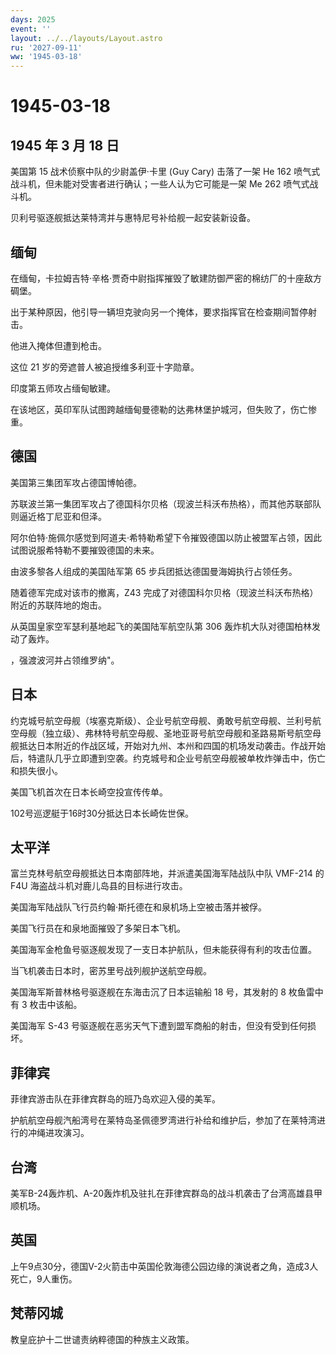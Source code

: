```yaml
---
days: 2025
event: ''
layout: ../../layouts/Layout.astro
ru: '2027-09-11'
ww: '1945-03-18'
---
```


# 1945-03-18

## 1945 年 3 月 18 日

美国第 15 战术侦察中队的少尉盖伊·卡里 (Guy Cary) 击落了一架 He 162
喷气式战斗机，但未能对受害者进行确认；一些人认为它可能是一架 Me 262
喷气式战斗机。

贝利号驱逐舰抵达莱特湾并与惠特尼号补给舰一起安装新设备。

## 缅甸

在缅甸，卡拉姆吉特·辛格·贾奇中尉指挥摧毁了敏建防御严密的棉纺厂的十座敌方碉堡。

出于某种原因，他引导一辆坦克驶向另一个掩体，要求指挥官在检查期间暂停射击。

他进入掩体但遭到枪击。

这位 21 岁的旁遮普人被追授维多利亚十字勋章。

印度第五师攻占缅甸敏建。

在该地区，英印军队试图跨越缅甸曼德勒的达弗林堡护城河，但失败了，伤亡惨重。

## 德国

美国第三集团军攻占德国博帕德。

苏联波兰第一集团军攻占了德国科尔贝格（现波兰科沃布热格），而其他苏联部队则逼近格丁尼亚和但泽。

阿尔伯特·施佩尔感觉到阿道夫·希特勒希望下令摧毁德国以防止被盟军占领，因此试图说服希特勒不要摧毁德国的未来。

由波多黎各人组成的美国陆军第 65 步兵团抵达德国曼海姆执行占领任务。

随着德军完成对该市的撤离，Z43
完成了对德国科尔贝格（现波兰科沃布热格）附近的苏联阵地的炮击。

从英国皇家空军瑟利基地起飞的美国陆军航空队第 306
轰炸机大队对德国柏林发动了轰炸。

，强渡波河并占领维罗纳"。

## 日本

约克城号航空母舰（埃塞克斯级）、企业号航空母舰、勇敢号航空母舰、兰利号航空母舰（独立级）、弗林特号航空母舰、圣地亚哥号航空母舰和圣路易斯号航空母舰抵达日本附近的作战区域，开始对九州、本州和四国的机场发动袭击。作战开始后，特遣队几乎立即遭到空袭。约克城号和企业号航空母舰被单枚炸弹击中，伤亡和损失很小。

美国飞机首次在日本长崎空投宣传传单。

102号巡逻艇于16时30分抵达日本长崎佐世保。

## 太平洋

富兰克林号航空母舰抵达日本南部阵地，并派遣美国海军陆战队中队 VMF-214 的
F4U 海盗战斗机对鹿儿岛县的目标进行攻击。

美国海军陆战队飞行员约翰·斯托德在和泉机场上空被击落并被俘。

美国飞行员在和泉地面摧毁了多架日本飞机。

美国海军金枪鱼号驱逐舰发现了一支日本护航队，但未能获得有利的攻击位置。

当飞机袭击日本时，密苏里号战列舰护送航空母舰。

美国海军斯普林格号驱逐舰在东海击沉了日本运输船 18 号，其发射的 8
枚鱼雷中有 3 枚击中该船。

美国海军 S-43
号驱逐舰在恶劣天气下遭到盟军商船的射击，但没有受到任何损坏。

## 菲律宾

菲律宾游击队在菲律宾群岛的班乃岛欢迎入侵的美军。

护航航空母舰汽船湾号在莱特岛圣佩德罗湾进行补给和维护后，参加了在莱特湾进行的冲绳进攻演习。

## 台湾

美军B-24轰炸机、A-20轰炸机及驻扎在菲律宾群岛的战斗机袭击了台湾高雄县甲顺机场。

## 英国

上午9点30分，德国V-2火箭击中英国伦敦海德公园边缘的演说者之角，造成3人死亡，9人重伤。

## 梵蒂冈城

教皇庇护十二世谴责纳粹德国的种族主义政策。